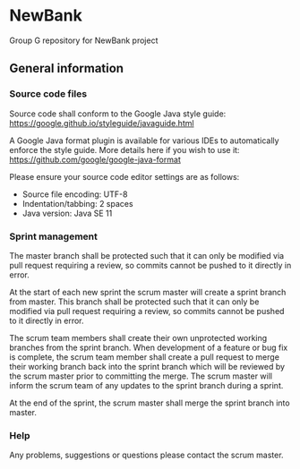 # NewBank
Group G repository for NewBank project

## General information

### Source code files

Source code shall conform to the Google Java style guide:
https://google.github.io/styleguide/javaguide.html

A Google Java format plugin is available for various IDEs to automatically enforce the style guide.  More details here if you wish to use it:
https://github.com/google/google-java-format

Please ensure your source code editor settings are as follows:  
 * Source file encoding: UTF-8  
 * Indentation/tabbing: 2 spaces  
 * Java version: Java SE 11

### Sprint management

The master branch shall be protected such that it can only be modified via pull request requiring a review, so commits cannot be pushed to it directly in error.

At the start of each new sprint the scrum master will create a sprint branch from master.  This branch shall be protected such that it can only be modified via pull request requiring a review, so commits cannot be pushed to it directly in error.

The scrum team members shall create their own unprotected working branches from the sprint branch.  When development of a feature or bug fix is complete, the scrum team member shall create a pull request to merge their working branch back into the sprint branch which will be reviewed by the scrum master prior to committing the merge.  The scrum master will inform the scrum team of any updates to the sprint branch during a sprint.

At the end of the sprint, the scrum master shall merge the sprint branch into master.

### Help

Any problems, suggestions or questions please contact the scrum master.

